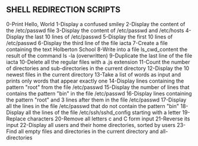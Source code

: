 SHELL REDIRECTION SCRIPTS
---
0-Print Hello, World
1-Display a confused smiley
2-Display the content of the /etc/passwd file
3-Display the content of /etc/passwd and /etc/hosts
4-Display the last 10 lines of /etc/passwd
5-Display the first 10 lines of /etc/passwd
6-Display the third line of the file iacta
7-Create a file containing the text Holberton School
8-Write into a file ls_cwd_content the result of the command ls -la (overwritten)
9-Duplicate the last line of the file iacta
10-Delete all the regular files with a .js extension
11-Count the number of directories and sub-directories in the current directory
12-Display the 10 newest files in the current directory
13-Take a list of words as input and prints only words that appear exactly one
14-Display lines containing the pattern "root" from the file /etc/passwd
15-Display the number of lines that contains the pattern "bin" in the file /etc/passwd
16-Display lines containing the pattern "root" and 3 lines after them in the file /etc/passwd
17-Display all the lines in the file /etc/passwd that do not contain the pattern "bin"
18-Display all the lines of the file /etc/ssh/sshd_config starting with a letter
19-Replace characters
20-Remove all letters c and C form input
21-Reverse its input
22-Display all users and their home directories, sorted by users
23-Find all empty files and directories in the current directory and all-directories